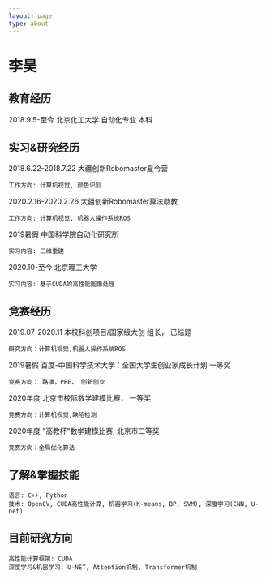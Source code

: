 ```yaml
---
layout: page
type: about
---
```


# 李昊

## 教育经历
2018.9.5-至今 北京化工大学 自动化专业 本科

## 实习&研究经历
2018.6.22-2018.7.22 大疆创新Robomaster夏令营
```
工作方向: 计算机视觉, 颜色识别
```

2020.2.16-2020.2.26 大疆创新Robomaster算法助教
```
工作方向: 计算机视觉, 机器人操作系统ROS
```

2019暑假 中国科学院自动化研究所
```
实习内容: 三维重建
```

2020.10-至今 北京理工大学
```
实习内容: 基于CUDA的高性能图像处理
```

## 竞赛经历
  
2019.07-2020.11 本校科创项目/国家级大创 组长， 已结题
```
研究方向：计算机视觉,机器人操作系统ROS
```

2019暑假 百度-中国科学技术大学：全国大学生创业家成长计划 一等奖
```
竞赛方向： 路演，PRE， 创新创业
```
  
2020年度  北京市校际数学建模比赛， 一等奖
```
竞赛方向：计算机视觉,缺陷检测
```

2020年度  "高教杯"数学建模比赛, 北京市二等奖
```
竞赛方向：全局优化算法
```
## 了解&掌握技能
```
语言: C++, Python
技术: OpenCV, CUDA高性能计算, 机器学习(K-means, BP, SVM), 深度学习(CNN, U-net)
```
## 目前研究方向
```
高性能计算框架: CUDA
深度学习&机器学习: U-NET, Attention机制, Transformer机制
```

